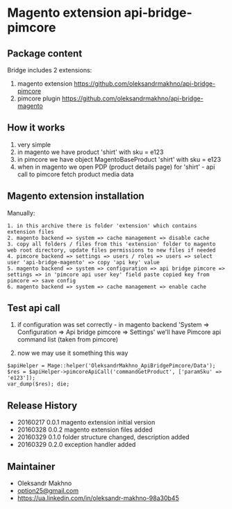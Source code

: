 # Magento extension api-bridge-pimcore

## Package content

Bridge includes 2 extensions: 

1. magento extension https://github.com/oleksandrmakhno/api-bridge-pimcore 
2. pimcore plugin https://github.com/oleksandrmakhno/api-bridge-magento

## How it works

1. very simple
2. in magento we have product 'shirt' with sku = e123
3. in pimcore we have object MagentoBaseProduct 'shirt' with sku = e123
4. when in magento we open PDP (product details page) for 'shirt' - api call to pimcore fetch product media data

## Magento extension installation

Manually: 

```
1. in this archive there is folder 'extension' which contains extension files
2. magento backend => system => cache management => disable cache
3. copy all folders / files from this 'extension' folder to magento web root directory, update files permissions to new files if needed
4. pimcore backend => settings => users / roles => users => select user 'api-bridge-magento' => copy 'api key' value
5. magento backend => system => configuration => api bridge pimcore => settings => in 'pimcore api user key' field paste copied key from pimcore => save config
6. magento backend => system => cache management => enable cache
```

## Test api call
1. if configuration was set correctly - in magento backend 'System => Configuration => Api bridge pimcore => Settings'
we'll have Pimcore api command list (taken from pimcore)

2. now we may use it something this way
```
$apiHelper = Mage::helper('OleksandrMakhno_ApiBridgePimcore/Data');
$res = $apiHelper->pimcoreApiCall('commandGetProduct', ['paramSku' => 'e123']);
var_dump($res); die;
```

## Release History
* 20160217 0.0.1 magento extension initial version
* 20160328 0.0.2 magento extension files added
* 20160329 0.1.0 folder structure changed, description added
* 20160329 0.2.0 exception handler added


## Maintainer
* Oleksandr Makhno
* option25@gmail.com 
* <a href='https://ua.linkedin.com/in/oleksandr-makhno-98a30b45'>https://ua.linkedin.com/in/oleksandr-makhno-98a30b45</a>
